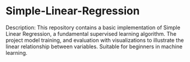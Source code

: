# Simple-Linear-Regression
Description: This repository contains a basic implementation of Simple Linear Regression, a fundamental supervised learning algorithm. The project  model training, and evaluation with visualizations to illustrate the linear relationship between variables. Suitable for beginners in machine learning.
